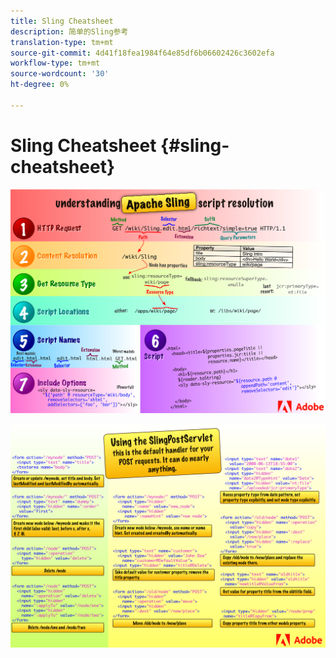 ```yaml
---
title: Sling Cheatsheet
description: 简单的Sling参考
translation-type: tm+mt
source-git-commit: 4d41f18fea1984f64e85df6b06602426c3602efa
workflow-type: tm+mt
source-wordcount: '30'
ht-degree: 0%

---
```



# Sling Cheatsheet {#sling-cheatsheet}

![了解Apache Sling脚本分辨率。](assets/sling-cheatsheet-01.png)

![使用SlingPostServlet —— 这是POST请求的默认处理函数； 它几乎可以做任何事。](assets/sling-cheatsheet-02.png)
